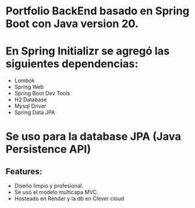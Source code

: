 # Portfolio BackEnd basado en Spring Boot con Java version 20. 
# En Spring Initializr se agregó las siguientes dependencias:

- Lombok
- Spring Web
- Spring Boot Dev Tools
- H2 Database
- Mysql Driver
- Spring Data JPA

# Se uso para la database JPA (Java Persistence API)

## Features:

- Diseño limpio y profesional.
- Se usó el modelo multicapa MVC.
- Hosteado en Render y la db en Clever cloud


